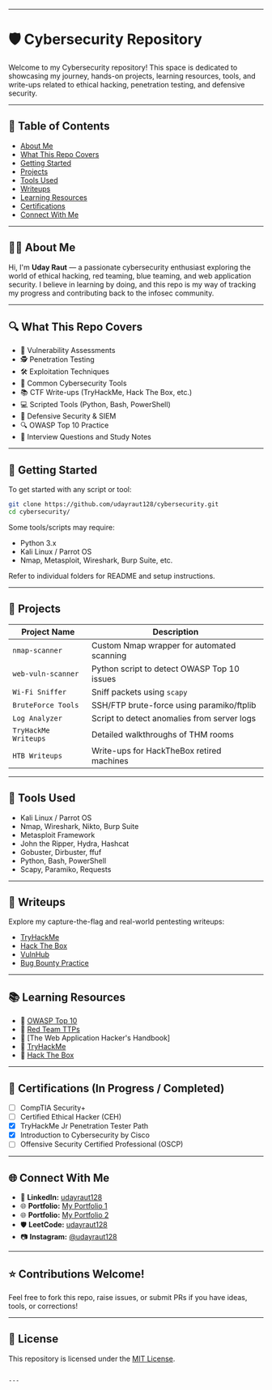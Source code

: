  
 ---


# 🛡️ Cybersecurity Repository

Welcome to my Cybersecurity repository! This space is dedicated to showcasing my journey, hands-on projects, learning resources, tools, and write-ups related to ethical hacking, penetration testing, and defensive security.

---

## 📌 Table of Contents
- [About Me](#about-me)
- [What This Repo Covers](#what-this-repo-covers)
- [Getting Started](#getting-started)
- [Projects](#projects)
- [Tools Used](#tools-used)
- [Writeups](#writeups)
- [Learning Resources](#learning-resources)
- [Certifications](#certifications)
- [Connect With Me](#connect-with-me)

---

## 👨‍💻 About Me
Hi, I'm **Uday Raut** — a passionate cybersecurity enthusiast exploring the world of ethical hacking, red teaming, blue teaming, and web application security. I believe in learning by doing, and this repo is my way of tracking my progress and contributing back to the infosec community.

---

## 🔍 What This Repo Covers
- 🔐 Vulnerability Assessments
- 🕵️ Penetration Testing
- 🛠️ Exploitation Techniques
- 🧰 Common Cybersecurity Tools
- 📚 CTF Write-ups (TryHackMe, Hack The Box, etc.)
- 💻 Scripted Tools (Python, Bash, PowerShell)
- 🧱 Defensive Security & SIEM
- 🔍 OWASP Top 10 Practice
- 🧠 Interview Questions and Study Notes

---

## 🚀 Getting Started
To get started with any script or tool:

```bash
git clone https://github.com/udayraut128/cybersecurity.git
cd cybersecurity/
````

Some tools/scripts may require:

* Python 3.x
* Kali Linux / Parrot OS
* Nmap, Metasploit, Wireshark, Burp Suite, etc.

Refer to individual folders for README and setup instructions.

---

## 📁 Projects

| Project Name         | Description                                 |
| -------------------- | ------------------------------------------- |
| `nmap-scanner`       | Custom Nmap wrapper for automated scanning  |
| `web-vuln-scanner`   | Python script to detect OWASP Top 10 issues |
| `Wi-Fi Sniffer`      | Sniff packets using `scapy`                 |
| `BruteForce Tools`   | SSH/FTP brute-force using paramiko/ftplib   |
| `Log Analyzer`       | Script to detect anomalies from server logs |
| `TryHackMe Writeups` | Detailed walkthroughs of THM rooms          |
| `HTB Writeups`       | Write-ups for HackTheBox retired machines   |

---

## 🧰 Tools Used

* Kali Linux / Parrot OS
* Nmap, Wireshark, Nikto, Burp Suite
* Metasploit Framework
* John the Ripper, Hydra, Hashcat
* Gobuster, Dirbuster, ffuf
* Python, Bash, PowerShell
* Scapy, Paramiko, Requests

---

## 📝 Writeups

Explore my capture-the-flag and real-world pentesting writeups:

* [TryHackMe](./writeups/tryhackme/)
* [Hack The Box](./writeups/htb/)
* [VulnHub](./writeups/vulnhub/)
* [Bug Bounty Practice](./writeups/bug-bounty/)

---

## 📚 Learning Resources

* 📘 [OWASP Top 10](https://owasp.org/www-project-top-ten/)
* 📘 [Red Team TTPs](https://attack.mitre.org/)
* 📘 \[The Web Application Hacker's Handbook]
* 📘 [TryHackMe](https://tryhackme.com/)
* 📘 [Hack The Box](https://hackthebox.com/)

---

## 🧾 Certifications (In Progress / Completed)

* [ ] CompTIA Security+
* [ ] Certified Ethical Hacker (CEH)
* [x] TryHackMe Jr Penetration Tester Path
* [x] Introduction to Cybersecurity by Cisco
* [ ] Offensive Security Certified Professional (OSCP)

---

## 🌐 Connect With Me

* 🔗 **LinkedIn:** [udayraut128](https://www.linkedin.com/in/udayraut128)
* 🌐 **Portfolio:** [My Portfolio 1](https://udayraut128.github.io/My-Portfolio-1/)
* 🌐 **Portfolio:** [My Portfolio 2](https://udayraut128.github.io/My-Portfolio/)
* 🛡️ **LeetCode:** [udayraut128](https://leetcode.com/udayraut128)
* 📷 **Instagram:** [@udayraut128](https://instagram.com/udayraut128)

---

## ⭐ Contributions Welcome!

Feel free to fork this repo, raise issues, or submit PRs if you have ideas, tools, or corrections!

---

## 📝 License

This repository is licensed under the [MIT License](LICENSE).

```

---
 
